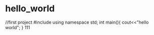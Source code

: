 # hello_world
//first project
#include <iostream>
  using namespace std;
int main(){
  cout<<"hello world";
}
111
